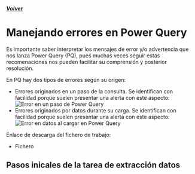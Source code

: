 ##### [Volver](/Curso-de-Herramientas-analiticas-para-auditoria-I/pages/Indice_curso.html)
<script src="https://kit.fontawesome.com/065728df02.js" crossorigin="anonymous"></script>

# Manejando errores en Power Query
 
Es importante saber interpretar los mensajes de error y/o advertencia que nos lanza Power Query (PQ), pues muchas veces seguir estas recomenaciones nos pueden facilitar su comprensión y posterior resolución.

En PQ hay dos tipos de errores según su origen:

* Errores originados en un paso de la consulta. Se identifican con facilidad porque suelen presentar una alerta con este aspecto:
![Error en un paso de Power Query](/Curso-de-Herramientas-analiticas-para-auditoria-I/images/ErrorPaso.png)
* Errores originados por datos durante su carga. Se identifican con facilidad porque suelen presentar una alerta con este aspecto:
![Error en datos al cargar en Power Query](/Curso-de-Herramientas-analiticas-para-auditoria-I/images/ErrorDatos.png)

Enlace de descarga del fichero de trabajo:  

* Fichero <a href="/Curso-de-Herramientas-analiticas-para-auditoria-I/downloads/4.Ventas_Pedidos.xlsx"><i class="fas fa-file-excel"></i> </a>


## Pasos inicales de la tarea de extracción datos 




